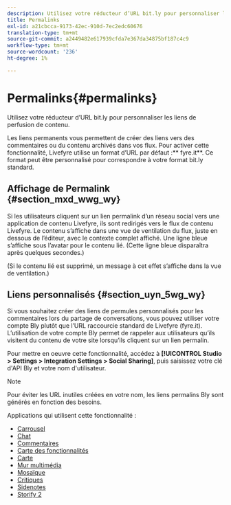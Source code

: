 ```yaml
---
description: Utilisez votre réducteur d’URL bit.ly pour personnaliser les liens de perfusion de contenu.
title: Permalinks
exl-id: a21cbcca-9173-42ec-910d-7ec2edc60676
translation-type: tm+mt
source-git-commit: a2449482e617939cfda7e367da34875bf187c4c9
workflow-type: tm+mt
source-wordcount: '236'
ht-degree: 1%

---
```


# Permalinks{#permalinks}

Utilisez votre réducteur d’URL bit.ly pour personnaliser les liens de perfusion de contenu.

Les liens permanents vous permettent de créer des liens vers des commentaires ou du contenu archivés dans vos flux. Pour activer cette fonctionnalité, Livefyre utilise un format d’URL par défaut :** fyre.it**. Ce format peut être personnalisé pour correspondre à votre format bit.ly standard.

## Affichage de Permalink {#section_mxd_wwg_wy}

Si les utilisateurs cliquent sur un lien permalink d’un réseau social vers une application de contenu Livefyre, ils sont redirigés vers le flux de contenu Livefyre. Le contenu s’affiche dans une vue de ventilation du flux, juste en dessous de l’éditeur, avec le contexte complet affiché. Une ligne bleue s’affiche sous l’avatar pour le contenu lié. (Cette ligne bleue disparaîtra après quelques secondes.)

(Si le contenu lié est supprimé, un message à cet effet s’affiche dans la vue de ventilation.)

## Liens personnalisés {#section_uyn_5wg_wy}

Si vous souhaitez créer des liens de permules personnalisés pour les commentaires lors du partage de conversations, vous pouvez utiliser votre compte Bly plutôt que l’URL raccourcie standard de Livefyre (fyre.it). L’utilisation de votre compte Bly permet de rappeler aux utilisateurs qu’ils visitent du contenu de votre site lorsqu’ils cliquent sur un lien permalin.

Pour mettre en oeuvre cette fonctionnalité, accédez à **[!UICONTROL Studio > Settings > Integration Settings > Social Sharing]**, puis saisissez votre clé d&#39;API Bly et votre nom d&#39;utilisateur.

>[!NOTE]
>
>Pour éviter les URL inutiles créées en votre nom, les liens permalins Bly sont générés en fonction des besoins.

Applications qui utilisent cette fonctionnalité :

* [Carrousel](/help/using/c-about-apps/c-carousel-app/c-carousel-app.md#c_carousel_app)
* [Chat](/help/using/c-about-apps/c-chat-app/c-chat-app.md#c_chat_app)
* [Commentaires](/help/using/c-about-apps/c-comments/c-comments.md)
* [Carte des fonctionnalités](/help/using/c-about-apps/c-feature-card-app/c-feature-card-app.md#c_feature_card_app)
* [Carte](/help/using/c-about-apps/c-map-app/c-map-app.md#c_map_app)
* [Mur multimédia](/help/using/c-about-apps/c-media-wall-app/c-media-wall-app.md#c_media_wall_app)
* [Mosaïque](/help/using/c-about-apps/c-mosaic-app/c-mosaic-app.md#c_mosaic_app)
* [Critiques](/help/using/c-about-apps/c-reviews-app/c-reviews-app.md#c_reviews_app)
* [Sidenotes](/help/using/c-about-apps/c-sidenotes-app/c-sidenotes-app.md#c_sidenotes_app)
* [Storify 2](/help/using/c-about-apps/c-storify2/c-storify2.md#c_storify2)
